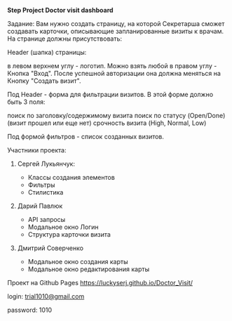 **Step Project Doctor visit dashboard**

Задание:
Вам нужно создать страницу, на которой Секретарша сможет создавать карточки, описывающие запланированные визиты к врачам.
На странице должны присутствовать:

Header (шапка) страницы:

в левом верхнем углу - логотип. Можно взять любой
в правом углу - Кнопка "Вход". После успешной авторизации она должна меняться на Кнопку "Создать визит".

Под Header - форма для фильтрации визитов. В этой форме должно быть 3 поля:

поиск по заголовку/содержимому визита
поиск по статусу (Open/Done) (визит прошел или еще нет)
срочность визита (High, Normal, Low)

Под формой фильтров - список созданных визитов.

Участники проекта:

1. Сергей Лукьянчук:
   - Классы создания элементов
   - Фильтры
   - Стилистика

2. Дарий Павлюк
   - API запросы
   - Модальное окно Логин
   - Структура карточки визита

3. Дмитрий Соверченко
   - Модальное окно создания карты
   - Модальное окно редактирования карты

Проект на Github Pages https://luckyserj.github.io/Doctor_Visit/

login: trial1010@gmail.com

password: 1010
